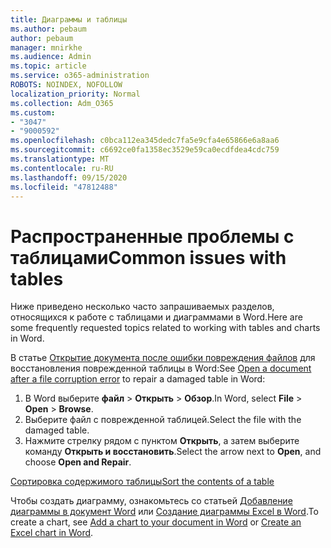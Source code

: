 ```yaml
---
title: Диаграммы и таблицы
ms.author: pebaum
author: pebaum
manager: mnirkhe
ms.audience: Admin
ms.topic: article
ms.service: o365-administration
ROBOTS: NOINDEX, NOFOLLOW
localization_priority: Normal
ms.collection: Adm_O365
ms.custom:
- "3047"
- "9000592"
ms.openlocfilehash: c0bca112ea345dedc7fa5e9cfa4e65866e6a8aa6
ms.sourcegitcommit: c6692ce0fa1358ec3529e59ca0ecdfdea4cdc759
ms.translationtype: MT
ms.contentlocale: ru-RU
ms.lasthandoff: 09/15/2020
ms.locfileid: "47812488"
---
```

# <a name="common-issues-with-tables"></a><span data-ttu-id="32c5c-102">Распространенные проблемы с таблицами</span><span class="sxs-lookup"><span data-stu-id="32c5c-102">Common issues with tables</span></span> 

<span data-ttu-id="32c5c-103">Ниже приведено несколько часто запрашиваемых разделов, относящихся к работе с таблицами и диаграммами в Word.</span><span class="sxs-lookup"><span data-stu-id="32c5c-103">Here are some frequently requested topics related to working with tables and charts in Word.</span></span>

<span data-ttu-id="32c5c-104">В статье [Открытие документа после ошибки повреждения файлов](https://support.office.com/article/47df9d48-2165-4411-a699-1786ac734bc3) для восстановления поврежденной таблицы в Word:</span><span class="sxs-lookup"><span data-stu-id="32c5c-104">See [Open a document after a file corruption error](https://support.office.com/article/47df9d48-2165-4411-a699-1786ac734bc3) to repair a damaged table in Word:</span></span>

 1. <span data-ttu-id="32c5c-105">В Word выберите **файл**  >  **Открыть**  >  **Обзор**.</span><span class="sxs-lookup"><span data-stu-id="32c5c-105">In Word, select **File** > **Open** > **Browse**.</span></span>
 2. <span data-ttu-id="32c5c-106">Выберите файл с поврежденной таблицей.</span><span class="sxs-lookup"><span data-stu-id="32c5c-106">Select the file with the damaged table.</span></span>
 3. <span data-ttu-id="32c5c-107">Нажмите стрелку рядом с пунктом **Открыть**, а затем выберите команду **Открыть и восстановить**.</span><span class="sxs-lookup"><span data-stu-id="32c5c-107">Select the arrow next to **Open**, and choose **Open and Repair**.</span></span>

[<span data-ttu-id="32c5c-108">Сортировка содержимого таблицы</span><span class="sxs-lookup"><span data-stu-id="32c5c-108">Sort the contents of a table</span></span>](https://support.office.com/article/F8392477-4613-49CD-ABA6-7C2E48F1D91F)

<span data-ttu-id="32c5c-109">Чтобы создать диаграмму, ознакомьтесь со статьей [Добавление диаграммы в документ Word](https://support.office.com/article/ff48e3eb-5e04-4368-a39e-20df7c798932) или [Создание диаграммы Excel в Word](https://support.office.com/article/11A7D2F0-4487-4A9B-BBC6-D50916CD4A57).</span><span class="sxs-lookup"><span data-stu-id="32c5c-109">To create a chart, see [Add a chart to your document in Word](https://support.office.com/article/ff48e3eb-5e04-4368-a39e-20df7c798932) or [Create an Excel chart in Word](https://support.office.com/article/11A7D2F0-4487-4A9B-BBC6-D50916CD4A57).</span></span>
